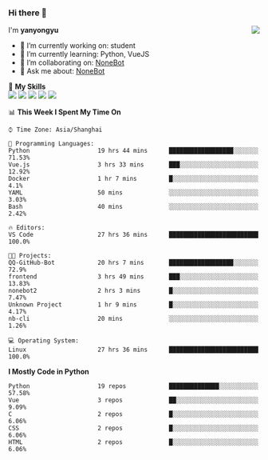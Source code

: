 ### Hi there 👋

<a href="#">
  <img align="right" src="https://github-readme-stats.vercel.app/api?username=yanyongyu&count_private=true&show_icons=true&bg_color=15,f2f7fd,E0EAFC" />
</a>

I'm **yanyongyu**

- 🔭 I’m currently working on: student
- 🌱 I’m currently learning: Python, VueJS
- 👯 I’m collaborating on: [NoneBot](https://github.com/nonebot)
- 💬 Ask me about: [NoneBot](https://github.com/nonebot)

🌟 **My Skills**  
![](https://img.shields.io/badge/-Python-3e74a2?style=flat-square&logo=Python&logoColor=fff)
![](https://img.shields.io/badge/-Vue-4fc08d?style=flat-square&logo=Vue.js&logoColor=fff)
![](https://img.shields.io/badge/-Node.js-339933?style=flat-square&logo=Node.js&logoColor=fff)
![](https://img.shields.io/badge/-Docker-2496ED?style=flat-square&logo=Docker&logoColor=fff)
![](https://img.shields.io/badge/-Linux-000000?style=flat-square&logo=Linux&logoColor=fff)

<!--START_SECTION:waka-->
📊 **This Week I Spent My Time On** 

```text
⌚︎ Time Zone: Asia/Shanghai

💬 Programming Languages: 
Python                   19 hrs 44 mins      ██████████████████░░░░░░░   71.53% 
Vue.js                   3 hrs 33 mins       ███░░░░░░░░░░░░░░░░░░░░░░   12.92% 
Docker                   1 hr 7 mins         █░░░░░░░░░░░░░░░░░░░░░░░░   4.1% 
YAML                     50 mins             ░░░░░░░░░░░░░░░░░░░░░░░░░   3.03% 
Bash                     40 mins             ░░░░░░░░░░░░░░░░░░░░░░░░░   2.42%

🔥 Editors: 
VS Code                  27 hrs 36 mins      █████████████████████████   100.0%

🐱‍💻 Projects: 
QQ-GitHub-Bot            20 hrs 7 mins       ██████████████████░░░░░░░   72.9% 
frontend                 3 hrs 49 mins       ███░░░░░░░░░░░░░░░░░░░░░░   13.83% 
nonebot2                 2 hrs 3 mins        █░░░░░░░░░░░░░░░░░░░░░░░░   7.47% 
Unknown Project          1 hr 9 mins         █░░░░░░░░░░░░░░░░░░░░░░░░   4.17% 
nb-cli                   20 mins             ░░░░░░░░░░░░░░░░░░░░░░░░░   1.26%

💻 Operating System: 
Linux                    27 hrs 36 mins      █████████████████████████   100.0%

```

**I Mostly Code in Python** 

```text
Python                   19 repos            ██████████████░░░░░░░░░░░   57.58% 
Vue                      3 repos             ██░░░░░░░░░░░░░░░░░░░░░░░   9.09% 
C                        2 repos             █░░░░░░░░░░░░░░░░░░░░░░░░   6.06% 
CSS                      2 repos             █░░░░░░░░░░░░░░░░░░░░░░░░   6.06% 
HTML                     2 repos             █░░░░░░░░░░░░░░░░░░░░░░░░   6.06%

```



<!--END_SECTION:waka-->
